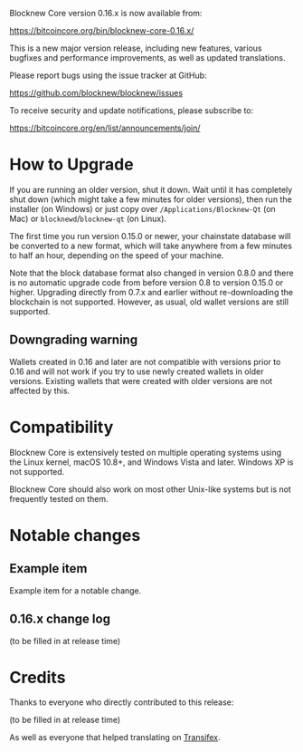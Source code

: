 Blocknew Core version 0.16.x is now available from:

  <https://bitcoincore.org/bin/blocknew-core-0.16.x/>

This is a new major version release, including new features, various bugfixes
and performance improvements, as well as updated translations.

Please report bugs using the issue tracker at GitHub:

  <https://github.com/blocknew/blocknew/issues>

To receive security and update notifications, please subscribe to:

  <https://bitcoincore.org/en/list/announcements/join/>

How to Upgrade
==============

If you are running an older version, shut it down. Wait until it has completely
shut down (which might take a few minutes for older versions), then run the
installer (on Windows) or just copy over `/Applications/Blocknew-Qt` (on Mac)
or `blocknewd`/`blocknew-qt` (on Linux).

The first time you run version 0.15.0 or newer, your chainstate database will be converted to a
new format, which will take anywhere from a few minutes to half an hour,
depending on the speed of your machine.

Note that the block database format also changed in version 0.8.0 and there is no
automatic upgrade code from before version 0.8 to version 0.15.0 or higher. Upgrading
directly from 0.7.x and earlier without re-downloading the blockchain is not supported.
However, as usual, old wallet versions are still supported.

Downgrading warning
-------------------

Wallets created in 0.16 and later are not compatible with versions prior to 0.16
and will not work if you try to use newly created wallets in older versions. Existing
wallets that were created with older versions are not affected by this.

Compatibility
==============

Blocknew Core is extensively tested on multiple operating systems using
the Linux kernel, macOS 10.8+, and Windows Vista and later. Windows XP is not supported.

Blocknew Core should also work on most other Unix-like systems but is not
frequently tested on them.

Notable changes
===============

Example item
-------------

Example item for a notable change.

0.16.x change log
------------------

(to be filled in at release time)

Credits
=======

Thanks to everyone who directly contributed to this release:

(to be filled in at release time)

As well as everyone that helped translating on [Transifex](https://www.transifex.com/projects/p/blocknew/).
